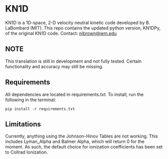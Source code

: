# KN1D
KN1D is a 1D-space, 2-D velocity neutral kinetic code developed by B. LaBombard (MIT).
This repo contains the updated python version, KN1DPy, of the original KN1D code.
Contact: njbrown@wm.edu

## NOTE
This translation is still in development and not fully tested. Certain functionality and accuracy may still be missing.

## Requirements
All dependencies are located in requirements.txt. To install, run the following in the terminal:
```
pip install -r requirements.txt
```

## Limitations
Currently, anything using the Johnson-Hinov Tables are not working.
This includes Lyman_Alpha and Balmer Alpha, which will return 0 for the moment.
As such, the default choice for ionization coefficients has been set to Collrad Ionization.
